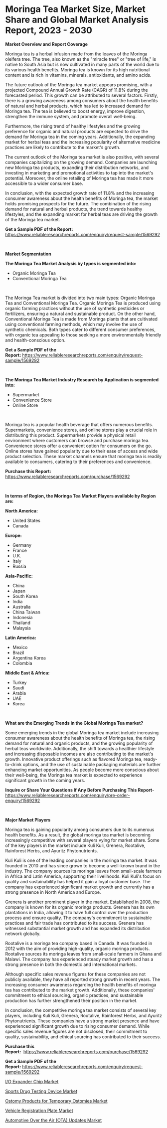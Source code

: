 <p><h1>Moringa Tea Market Size, Market Share and Global Market Analysis Report, 2023 - 2030</h1></p><p><strong>Market Overview and Report Coverage</strong></p>
<p><p>Moringa tea is a herbal infusion made from the leaves of the Moringa oleifera tree. The tree, also known as the "miracle tree" or "tree of life," is native to South Asia but is now cultivated in many parts of the world due to its various health benefits. Moringa tea is known for its high nutritional content and is rich in vitamins, minerals, antioxidants, and amino acids.</p><p>The future outlook of the Moringa tea market appears promising, with a projected Compound Annual Growth Rate (CAGR) of 11.8% during the forecasted period. This growth can be attributed to several factors. Firstly, there is a growing awareness among consumers about the health benefits of natural and herbal products, which has led to increased demand for Moringa tea. The tea is believed to boost energy, improve digestion, strengthen the immune system, and promote overall well-being.</p><p>Furthermore, the rising trend of healthy lifestyles and the growing preference for organic and natural products are expected to drive the demand for Moringa tea in the coming years. Additionally, the expanding market for herbal teas and the increasing popularity of alternative medicine practices are likely to contribute to the market's growth.</p><p>The current outlook of the Moringa tea market is also positive, with several companies capitalizing on the growing demand. Companies are launching new Moringa tea products, expanding their distribution networks, and investing in marketing and promotional activities to tap into the market's potential. Moreover, the online retailing of Moringa tea has made it more accessible to a wider consumer base.</p><p>In conclusion, with the expected growth rate of 11.8% and the increasing consumer awareness about the health benefits of Moringa tea, the market holds promising prospects for the future. The combination of the rising demand for natural and herbal products, the trend towards healthy lifestyles, and the expanding market for herbal teas are driving the growth of the Moringa tea market.</p></p>
<p><strong>Get a Sample PDF of the Report:</strong> <a href="https://www.reliableresearchreports.com/enquiry/request-sample/1569292">https://www.reliableresearchreports.com/enquiry/request-sample/1569292</a></p>
<p>&nbsp;</p>
<p><strong>Market Segmentation</strong></p>
<p><strong>The Moringa Tea Market Analysis by types is segmented into:</strong></p>
<p><ul><li>Organic Moringa Tea</li><li>Conventional Moringa Tea</li></ul></p>
<p>&nbsp;</p>
<p><p>The Moringa Tea market is divided into two main types: Organic Moringa Tea and Conventional Moringa Tea. Organic Moringa Tea is produced using organic farming practices without the use of synthetic pesticides or fertilizers, ensuring a natural and sustainable product. On the other hand, Conventional Moringa Tea is made from Moringa plants that are cultivated using conventional farming methods, which may involve the use of synthetic chemicals. Both types cater to different consumer preferences, with organic tea appealing to those seeking a more environmentally friendly and health-conscious option.</p></p>
<p><strong>Get a Sample PDF of the Report:</strong>&nbsp;<a href="https://www.reliableresearchreports.com/enquiry/request-sample/1569292">https://www.reliableresearchreports.com/enquiry/request-sample/1569292</a></p>
<p>&nbsp;</p>
<p><strong>The Moringa Tea Market Industry Research by Application is segmented into:</strong></p>
<p><ul><li>Supermarket</li><li>Convenience Store</li><li>Online Store</li></ul></p>
<p>&nbsp;</p>
<p><p>Moringa tea is a popular health beverage that offers numerous benefits. Supermarkets, convenience stores, and online stores play a crucial role in distributing this product. Supermarkets provide a physical retail environment where customers can browse and purchase moringa tea. Convenience stores offer a convenient option for consumers on the go. Online stores have gained popularity due to their ease of access and wide product selection. These market channels ensure that moringa tea is readily available to consumers, catering to their preferences and convenience.</p></p>
<p><strong>Purchase this Report:</strong>&nbsp; <a href="https://www.reliableresearchreports.com/purchase/1569292">https://www.reliableresearchreports.com/purchase/1569292</a></p>
<p>&nbsp;</p>
<p><strong>In terms of Region, the Moringa Tea Market Players available by Region are:</strong></p>
<p>
    <p> <strong> North America: </strong>
        <ul>
            <li>United States</li>
            <li>Canada</li>
        </ul>
        </p> 
    <p> <strong> Europe: </strong>
        <ul>
            <li>Germany</li>
            <li>France</li>
            <li>U.K.</li>
            <li>Italy</li>
            <li>Russia</li>
        </ul>
        </p> 
    <p> <strong> Asia-Pacific: </strong>
        <ul>
            <li>China</li>
            <li>Japan</li>
            <li>South Korea</li>
            <li>India</li>
            <li>Australia</li>
            <li>China Taiwan</li>
            <li>Indonesia</li>
            <li>Thailand</li>
            <li>Malaysia</li>
        </ul>
        </p> 
    <p> <strong> Latin America: </strong>
        <ul>
            <li>Mexico</li>
            <li>Brazil</li>
            <li>Argentina Korea</li>
            <li>Colombia</li>
        </ul>
        </p> 
    <p> <strong> Middle East & Africa: </strong>
        <ul>
            <li>Turkey</li>
            <li>Saudi</li>
            <li>Arabia</li>
            <li>UAE</li>
            <li>Korea</li>
        </ul>
    </p>
    </p>
<p>&nbsp;</p>
<p><strong>What are the Emerging Trends in the Global Moringa Tea market?</strong></p>
<p><p>Some emerging trends in the global Moringa tea market include increasing consumer awareness about the health benefits of Moringa tea, the rising demand for natural and organic products, and the growing popularity of herbal teas worldwide. Additionally, the shift towards a healthier lifestyle and increasing disposable incomes are also contributing to the market's growth. Innovative product offerings such as flavored Moringa tea, ready-to-drink options, and the use of sustainable packaging materials are further enhancing market opportunities. As people become more conscious about their well-being, the Moringa tea market is expected to experience significant growth in the coming years.</p></p>
<p><strong>Inquire or Share Your Questions If Any Before Purchasing This Report</strong>- <a href="https://www.reliableresearchreports.com/enquiry/pre-order-enquiry/1569292">https://www.reliableresearchreports.com/enquiry/pre-order-enquiry/1569292</a></p>
<p>&nbsp;</p>
<p><strong>Major Market Players</strong></p>
<p><p>Moringa tea is gaining popularity among consumers due to its numerous health benefits. As a result, the global moringa tea market is becoming increasingly competitive with several players vying for market share. Some of the key players in the market include Kuli Kuli, Grenera, Rootalive, Rainforest Herbs, and Ayuritz Phytonutrients.</p><p>Kuli Kuli is one of the leading companies in the moringa tea market. It was founded in 2010 and has since grown to become a well-known brand in the industry. The company sources its moringa leaves from small-scale farmers in Africa and Latin America, supporting their livelihoods. Kuli Kuli's focus on quality and sustainability has helped it gain a loyal customer base. The company has experienced significant market growth and currently has a strong presence in North America and Europe.</p><p>Grenera is another prominent player in the market. Established in 2008, the company is known for its organic moringa products. Grenera has its own plantations in India, allowing it to have full control over the production process and ensure quality. The company's commitment to sustainable practices and fair trade has contributed to its success. Grenera has witnessed substantial market growth and has expanded its distribution network globally.</p><p>Rootalive is a moringa tea company based in Canada. It was founded in 2012 with the aim of providing high-quality, organic moringa products. Rootalive sources its moringa leaves from small-scale farmers in Ghana and Malawi. The company has experienced steady market growth and has a strong presence in both the domestic and international markets.</p><p>Although specific sales revenue figures for these companies are not publicly available, they have all reported strong growth in recent years. The increasing consumer awareness regarding the health benefits of moringa tea has contributed to the market growth. Additionally, these companies' commitment to ethical sourcing, organic practices, and sustainable production has further strengthened their position in the market.</p><p>In conclusion, the competitive moringa tea market consists of several key players, including Kuli Kuli, Grenera, Rootalive, Rainforest Herbs, and Ayuritz Phytonutrients. These companies have a strong market presence and have experienced significant growth due to rising consumer demand. While specific sales revenue figures are not disclosed, their commitment to quality, sustainability, and ethical sourcing has contributed to their success.</p></p>
<p><strong>Purchase this Report:</strong>&nbsp;&nbsp;<a href="https://www.reliableresearchreports.com/purchase/1569292">https://www.reliableresearchreports.com/purchase/1569292</a></p>
<p></p>
<p><strong>Get a Sample PDF of the Report:</strong>&nbsp;<a href="https://www.reliableresearchreports.com/enquiry/request-sample/1569292">https://www.reliableresearchreports.com/enquiry/request-sample/1569292</a></p>
<p><p><a href="https://www.linkedin.com/pulse/io-expander-chip-market-share-amp-new-trends-analysis-report/">I/O Expander Chip Market</a></p><p><a href="https://github.com/ChiragRp1/Market-Research-Report-List-1/blob/main/sports-drug-testing-device-market.md">Sports Drug Testing Device Market</a></p><p><a href="https://www.linkedin.com/pulse/ostomy-products-temporary-ostomies-market-size-share-global-xqsxc/">Ostomy Products for Temporary Ostomies Market</a></p><p><a href="https://medium.com/@reportprime01/vehicle-registration-plate-market-insight-market-trends-growth-forecasted-from-2023-to-2030-c8a1d845f93b">Vehicle Registration Plate Market</a></p><p><a href="https://medium.com/@ridhantakke90/automotive-over-the-air-ota-updates-market-exploring-market-share-market-trends-and-future-270c343e5faa">Automotive Over the Air (OTA) Updates Market</a></p></p>